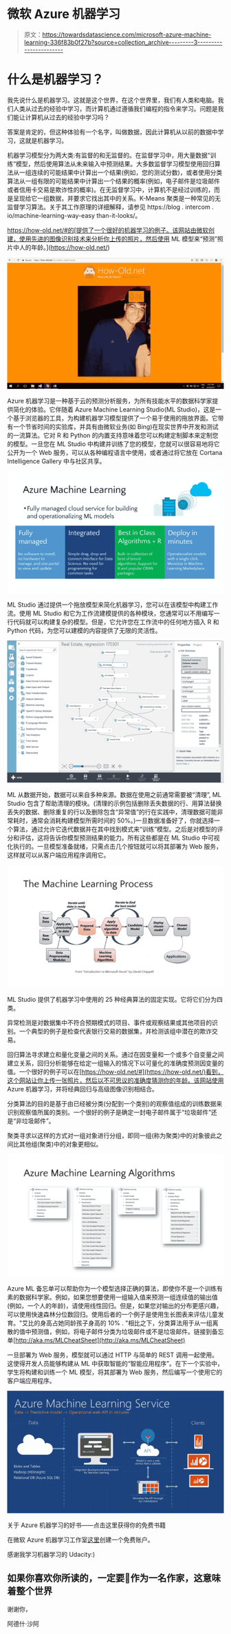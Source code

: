 # 微软 Azure 机器学习

> 原文：<https://towardsdatascience.com/microsoft-azure-machine-learning-336f83b0f27b?source=collection_archive---------3----------------------->

# 什么是机器学习？

我先说什么是机器学习。这就是这个世界，在这个世界里，我们有人类和电脑。我们人类从过去的经验中学习，而计算机通过遵循我们编程的指令来学习。问题是我们能让计算机从过去的经验中学习吗？

答案是肯定的，但这种体验有一个名字，叫做数据，因此计算机从以前的数据中学习，这就是机器学习。

机器学习模型分为两大类:有监督的和无监督的。在监督学习中，用大量数据“训练”模型，然后使用算法从未来输入中预测结果。大多数监督学习模型使用回归算法从一组连续的可能结果中计算出一个结果(例如，您的测试分数)，或者使用分类算法从一组有限的可能结果中计算出一个结果的概率(例如，电子邮件是垃圾邮件或者信用卡交易是欺诈性的概率)。在无监督学习中，计算机不是经过训练的，而是呈现给它一组数据，并要求它找出其中的关系。K-Means 聚类是一种常见的无监督学习算法。关于其工作原理的详细解释，请参见 https://blog . intercom . io/machine-learning-way-easy than-it-looks/。

https://how-old.net/#的[提供了一个很好的机器学习的例子。该网站由微软创建，使用先进的图像识别技术来分析你上传的照片，然后使用 ML 模型来“预测”照片中人的年龄。](https://how-old.net/)

![](img/c853e6603dc740d6f3f1187aa2cfbca2.png)

Azure 机器学习是一种基于云的预测分析服务，为所有技能水平的数据科学家提供简化的体验。它伴随着 Azure Machine Learning Studio(ML Studio)，这是一个基于浏览器的工具，为构建机器学习模型提供了一个易于使用的拖放界面。它带有一个节省时间的实验库，并具有由微软业务(如 Bing)在现实世界中开发和测试的一流算法。它对 R 和 Python 的内置支持意味着您可以构建定制脚本来定制您的模型。一旦您在 ML Studio 中构建并训练了您的模型，您就可以很容易地将它公开为一个 Web 服务，可以从各种编程语言中使用，或者通过将它放在 Cortana Intelligence Gallery 中与社区共享。

![](img/37a9e07b835b20914ce0d1fa7af7e96d.png)

ML Studio 通过提供一个拖放模型来简化机器学习，您可以在该模型中构建工作流。使用 ML Studio 和它为工作流建模提供的各种模块，您通常可以不用编写一行代码就可以构建复杂的模型。但是，它允许您在工作流中的任何地方插入 R 和 Python 代码，为您可以建模的内容提供了无限的灵活性。

![](img/495c0f40f230ea54e98bc6e10eafab44.png)

ML 从数据开始，数据可以来自多种来源。数据在使用之前通常需要被“清理”, ML Studio 包含了帮助清理的模块。(清理的示例包括删除丢失数据的行、用算法替换丢失的数据、删除重复的行以及删除包含“异常值”的行在实践中，清理数据可能非常耗时，通常会消耗构建模型所需时间的 50%。)一旦数据准备好了，你就选择一个算法，通过允许它迭代数据并在其中找到模式来“训练”模型。之后是对模型的评分和评估，这将告诉你模型预测结果的能力。所有这些都是在 ML Studio 中可视化执行的。一旦模型准备就绪，只需点击几个按钮就可以将其部署为 Web 服务，这样就可以从客户端应用程序调用它。

![](img/f5939e16e0ab120cf08f926471b3c173.png)

ML Studio 提供了机器学习中使用的 25 种经典算法的固定实现。它将它们分为四类。

异常检测是对数据集中不符合预期模式的项目、事件或观察结果或其他项目的识别。一个典型的例子是检查代表银行交易的数据集，并检测该组中潜在的欺诈交易。

回归算法寻求建立和量化变量之间的关系。通过在因变量和一个或多个自变量之间建立关系，回归分析能够在给定一组输入的情况下以可量化的准确度预测因变量的值。一个很好的例子可以在[https://how-old.net/#](https://how-old.net/)看到，这个网站让你上传一张照片，然后以不可思议的准确度猜测你的年龄。该网站使用 Azure 机器学习，并将经典回归与高级图像识别相结合。

分类算法的目的是基于由已经被分类(分配到一个类别)的观察值组成的训练数据来识别观察值所属的类别。一个很好的例子是确定一封电子邮件属于“垃圾邮件”还是“非垃圾邮件”。

聚类寻求以这样的方式对一组对象进行分组，即同一组(称为聚类)中的对象彼此之间比其他组(聚类)中的对象更相似。

![](img/36d189c29a160979147d531d2a5c9ec9.png)

Azure ML 备忘单可以帮助你为一个模型选择正确的算法，即使你不是一个训练有素的数据科学家。例如，如果您想要使用一组输入值来预测一组连续值的输出值(例如，一个人的年龄)，请使用线性回归。但是，如果您对输出的分布更感兴趣，可以使用快速森林分位数回归。使用后者的一个例子是使用生长图表来评估儿童发育。"艾比的身高占她同龄孩子身高的 10% . "相比之下，分类算法用于从一组离散的值中预测值，例如，将电子邮件分类为垃圾邮件或不是垃圾邮件。链接到备忘单[http://aka.ms/MLCheatSheet](http://aka.ms/MLCheatSheet)

一旦部署为 Web 服务，模型就可以通过 HTTP 与简单的 REST 调用一起使用。这使得开发人员能够构建从 ML 中获取智能的“智能应用程序”。在下一个实验中，学生将构建和训练一个 ML 模型，将其部署为 Web 服务，然后编写一个使用它的客户端应用程序。

![](img/43f6fea10657e0aef93e7cac9cd3a702.png)

关于 Azure 机器学习的好书——点击这里获得你的免费书籍

在微软 Azure 机器学习工作室[这里](https://studio.azureml.net/)创建一个免费账户。

感谢我学习机器学习的 Udacity:)

## 如果你喜欢你所读的，一定要💚作为一名作家，这意味着整个世界

谢谢你，

阿德什·沙阿